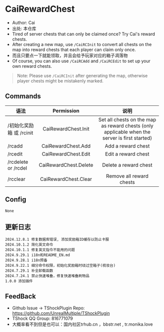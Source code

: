 # CaiRewardChest

- Author: Cai
- 出处: 本仓库
- Tired of server chests that can only be claimed once? Try Cai's reward chests.
- After creating a new map, use `/CaiRCInit` to convert all chests on the map into reward chests that each player can
  claim only once.
- 而且只要点一下就能领取，并且会给予玩家对应的箱子凋落物
- Of course, you can also use `/CaiRCAdd` and `/CaiRCEdit` to set up your own reward chests.

> Note: Please use `/CaiRCInit` after generating the map, otherwise player chests might be mistakenly marked.

## Commands

| 语法                  |               Permission              |                                                        说明                                                        |
| ------------------- | :-----------------------------------: | :--------------------------------------------------------------------------------------------------------------: |
| /初始化奖励箱 或 /rcinit   |  CaiRewardChest.Init  | Set all chests on the map as reward chests (only applicable when the server is first started) |
| /rcadd              |   CaiRewardChest.Add  |                                                Add a reward chest                                                |
| /rcedit             |  CaiRewardChest.Edit  |                                                Edit a reward chest                                               |
| /rcdelete or /rcdel | CaiRewardChest.Delete |                                               Delete a reward chest                                              |
| /rcclear            |  CaiRewardChest.Clear |                                             Remove all reward chests                                             |

## Config

```json5
None
```

## 更新日志

```
2024.12.8.1 修复数据库错误, 添加奖励箱ID缓存以防止卡服
2024.10.1.2 简化英文命令
2024.10.1.1 修复英文指令不能用的问题
2024.9.29.1 i18n和README_EN.md
2024.9.28.1 i18n预备
2024.9.22.1 细分命令权限，初始化奖励箱时绕过空箱子(梳妆台)
2024.7.29.1 补全卸载函数
2024.7.24.1 禁止快速堆叠，修复快速堆叠刷物品
1.0.0 添加插件

```

## FeedBack

- Github Issue -> TShockPlugin Repo: https://github.com/UnrealMultiple/TShockPlugin
- TShock QQ Group: 816771079
- 大概率看不到但是也可以：国内社区trhub.cn ，bbstr.net , tr.monika.love
